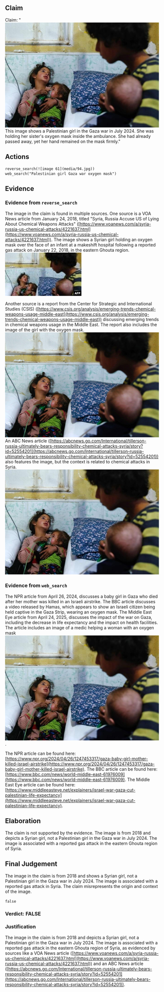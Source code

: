 ## Claim
Claim: "![image 61](media/94.jpg) This image shows a Palestinian girl in the Gaza war in July 2024. She was holding her sister's oxygen mask inside the ambulance. She had already passed away, yet her hand remained on the mask firmly."

## Actions
```
reverse_search(![image 61](media/94.jpg))
web_search("Palestinian girl Gaza war oxygen mask")
```

## Evidence
### Evidence from `reverse_search`
The image in the claim is found in multiple sources. One source is a VOA News article from January 24, 2018, titled "Syria, Russia Accuse US of Lying About Chemical Weapons Attacks" ([https://www.voanews.com/a/syria-russia-us-chemical-attacks/4221637.html](https://www.voanews.com/a/syria-russia-us-chemical-attacks/4221637.html)). The image shows a Syrian girl holding an oxygen mask over the face of an infant at a makeshift hospital following a reported gas attack on January 22, 2018, in the eastern Ghouta region. ![image 5756](media/2025-08-23_01-50-1755913844-774507.jpg)

Another source is a report from the Center for Strategic and International Studies (CSIS) ([https://www.csis.org/analysis/emerging-trends-chemical-weapons-usage-middle-east](https://www.csis.org/analysis/emerging-trends-chemical-weapons-usage-middle-east)) discussing emerging trends in chemical weapons usage in the Middle East. The report also includes the image of the girl with the oxygen mask. ![image 5763](media/2025-08-23_01-50-1755913852-735646.jpg) An ABC News article ([https://abcnews.go.com/International/tillerson-russia-ultimately-bears-responsibility-chemical-attacks-syria/story?id=52554201](https://abcnews.go.com/International/tillerson-russia-ultimately-bears-responsibility-chemical-attacks-syria/story?id=52554201)) also features the image, but the context is related to chemical attacks in Syria. ![image 61](media/94.jpg)


### Evidence from `web_search`
The NPR article from April 26, 2024, discusses a baby girl in Gaza who died after her mother was killed in an Israeli airstrike. The BBC article discusses a video released by Hamas, which appears to show an Israeli citizen being held captive in the Gaza Strip, wearing an oxygen mask. The Middle East Eye article from April 24, 2025, discusses the impact of the war on Gaza, including the decrease in life expectancy and the impact on health facilities. The article includes an image of a medic helping a woman with an oxygen mask ![image 61](media/94.jpg).

The NPR article can be found here: [https://www.npr.org/2024/04/26/1247453317/gaza-baby-girl-mother-killed-israel-airstrike](https://www.npr.org/2024/04/26/1247453317/gaza-baby-girl-mother-killed-israel-airstrike). The BBC article can be found here: [https://www.bbc.com/news/world-middle-east-61976009](https://www.bbc.com/news/world-middle-east-61976009). The Middle East Eye article can be found here: [https://www.middleeasteye.net/explainers/israel-war-gaza-cut-palestinian-life-expectancy](https://www.middleeasteye.net/explainers/israel-war-gaza-cut-palestinian-life-expectancy).


## Elaboration
The claim is not supported by the evidence. The image is from 2018 and depicts a Syrian girl, not a Palestinian girl in the Gaza war in July 2024. The image is associated with a reported gas attack in the eastern Ghouta region of Syria.


## Final Judgement
The image in the claim is from 2018 and shows a Syrian girl, not a Palestinian girl in the Gaza war in July 2024. The image is associated with a reported gas attack in Syria. The claim misrepresents the origin and context of the image.

`false`

### Verdict: FALSE

### Justification
The image in the claim is from 2018 and depicts a Syrian girl, not a Palestinian girl in the Gaza war in July 2024. The image is associated with a reported gas attack in the eastern Ghouta region of Syria, as evidenced by sources like a VOA News article ([https://www.voanews.com/a/syria-russia-us-chemical-attacks/4221637.html](https://www.voanews.com/a/syria-russia-us-chemical-attacks/4221637.html)) and an ABC News article ([https://abcnews.go.com/International/tillerson-russia-ultimately-bears-responsibility-chemical-attacks-syria/story?id=52554201](https://abcnews.go.com/International/tillerson-russia-ultimately-bears-responsibility-chemical-attacks-syria/story?id=52554201)).
